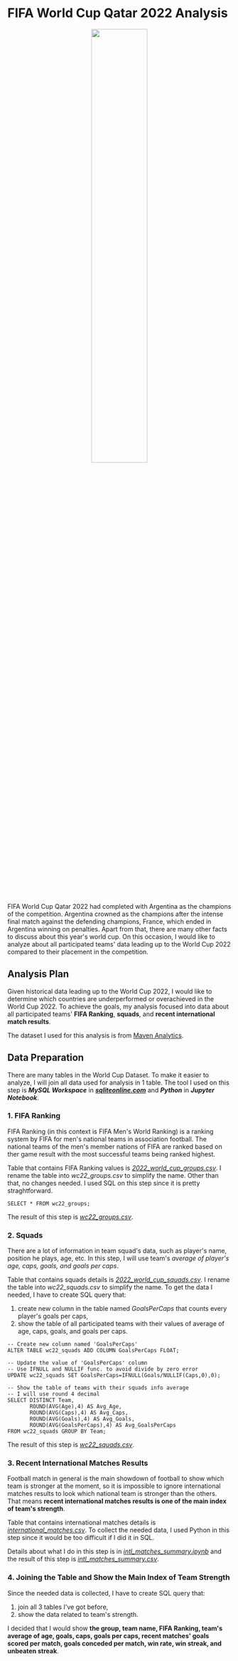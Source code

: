 # FIFA World Cup Qatar 2022 Analysis

<p align="center">
<img width=50% height=50% src="https://digitalhub.fifa.com/transform/cc8d9b5b-18a8-4d34-9427-657dd2725e7f/small_icon-wc-selected?io=transform:fill&quality=75">
</p>

FIFA World Cup Qatar 2022 had completed with Argentina as the champions of the competition. Argentina crowned as the champions after the intense final match against the defending champions, France, which ended in Argentina winning on penalties. Apart from that, there are many other facts to discuss about this year's world cup. On this occasion, I would like to analyze about all participated teams' data leading up to the World Cup 2022 compared to their placement in the competition.

## Analysis Plan

Given historical data leading up to the World Cup 2022, I would like to determine which countries are underperformed or overachieved in the World Cup 2022. To achieve the goals, my analysis focused into data about all participated teams' **FIFA Ranking**, **squads**, and **recent international match results**.

The dataset I used for this analysis is from [Maven Analytics](https://www.mavenanalytics.io/data-playground).

## Data Preparation

There are many tables in the World Cup Dataset. To make it easier to analyze, I will join all data used for analysis in 1 table. The tool I used on this step is ***MySQL Workspace*** in ***[sqliteonline.com](https://sqliteonline.com/)*** and ***Python*** in ***Jupyter Notebook***.

### 1. FIFA Ranking

FIFA Ranking (in this context is FIFA Men's World Ranking) is a ranking system by FIFA for men's national teams in association football. The national teams of the men's member nations of FIFA are ranked based on ther game result with the most successful teams being ranked highest.

Table that contains FIFA Ranking values is *[2022_world_cup_groups.csv](https://github.com/bagasadiwaskita/wc-22-analysis/blob/4ed12b5e4bcb603c9e448a49eaf9221c535e38c0/World%20Cup%20Dataset%20(Original)/2022_world_cup_groups.csv)*. I rename the table into *wc22_groups.csv* to simplify the name. Other than that, no changes needed. I used SQL on this step since it is pretty straghtforward.
```
SELECT * FROM wc22_groups;
```
The result of this step is *[wc22_groups.csv](https://github.com/bagasadiwaskita/wc-22-analysis/blob/ffdc2b1032c40c2deb6c66c9c13b6ec0f2418ee0/Pre-processing/wc22_groups.csv)*.

### 2. Squads

There are a lot of information in team squad's data, such as player's name, position he plays, age, etc. In this step, I will use team's *average of player's age, caps, goals, and goals per caps*.

Table that contains squads details is *[2022_world_cup_squads.csv](https://github.com/bagasadiwaskita/wc-22-analysis/blob/4ed12b5e4bcb603c9e448a49eaf9221c535e38c0/World%20Cup%20Dataset%20(Original)/2022_world_cup_squads.csv)*. I rename the table into *wc22_squads.csv* to simplify the name. To get the data I needed, I have to create SQL query that:

1. create new column in the table named *GoalsPerCaps* that counts every player's goals per caps,
2. show the table of all participated teams with their values of average of age, caps, goals, and goals per caps.
```
-- Create new column named 'GoalsPerCaps'
ALTER TABLE wc22_squads ADD COLUMN GoalsPerCaps FLOAT;

-- Update the value of 'GoalsPerCaps' column
-- Use IFNULL and NULLIF func. to avoid divide by zero error
UPDATE wc22_squads SET GoalsPerCaps=IFNULL(Goals/NULLIF(Caps,0),0);

-- Show the table of teams with their squads info average
-- I will use round 4 decimal
SELECT DISTINCT Team,
       ROUND(AVG(Age),4) AS Avg_Age,
       ROUND(AVG(Caps),4) AS Avg_Caps,
       ROUND(AVG(Goals),4) AS Avg_Goals,
       ROUND(AVG(GoalsPerCaps),4) AS Avg_GoalsPerCaps
FROM wc22_squads GROUP BY Team;
```
The result of this step is *[wc22_squads.csv](https://github.com/bagasadiwaskita/wc-22-analysis/blob/ffdc2b1032c40c2deb6c66c9c13b6ec0f2418ee0/Pre-processing/wc22_squads.csv)*.

### 3. Recent International Matches Results

Football match in general is the main showdown of football to show which team is stronger at the moment, so it is impossible to ignore international matches results to look which national team is stronger than the others. That means **recent international matches results is one of the main index of team's strength**.

Table that contains international matches details is *[international_matches.csv](https://github.com/bagasadiwaskita/wc-22-analysis/blob/9c26a0324084f72e5264f99c26d22bda97038a14/World%20Cup%20Dataset%20(Original)/international_matches.csv)*. To collect the needed data, I used Python in this step since it would be too difficult if I did it in SQL.

Details about what I do in this step is in *[intl_matches_summary.ipynb](https://github.com/bagasadiwaskita/wc-22-analysis/blob/20dfbe8bd318553ca3c0a1e994b5c3cfc8bbf8ae/Pre-processing/intl_matches_summary.ipynb)* and the result of this step is *[intl_matches_summary.csv](https://github.com/bagasadiwaskita/wc-22-analysis/blob/20dfbe8bd318553ca3c0a1e994b5c3cfc8bbf8ae/Pre-processing/intl_matches_summary.csv)*.

### 4. Joining the Table and Show the Main Index of Team Strength

Since the needed data is collected, I have to create SQL query that:

1. join all 3 tables I've got before,
2. show the data related to team's strength.

I decided that I would show **the group, team name, FIFA Ranking, team's average of age, goals, caps, goals per caps, recent matches' goals scored per match, goals conceded per match, win rate, win streak, and unbeaten streak**.
